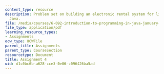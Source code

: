 ```yaml
---
content_type: resource
description: Problem set on building an electronic rental system for libraries with
  Java.
file: /media/courses/6-092-introduction-to-programming-in-java-january-iap-2010/d1c0bc6ba628cce30e06c096426ba5ad_MIT6_092IAP10_assn04.pdf
file_type: application/pdf
learning_resource_types:
- Assignments
ocw_type: OCWFile
parent_title: Assignments
parent_type: CourseSection
resourcetype: Document
title: Assignment 4
uid: d1c0bc6b-a628-cce3-0e06-c096426ba5ad
---
```

